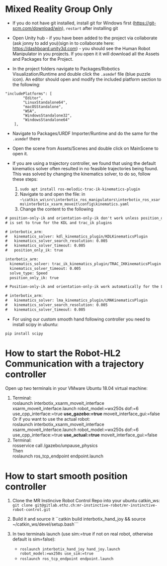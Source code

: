 # Mixed Reality Group Only
- If you do not have git installed, install git for Windows first (https://git-scm.com/download/win), ```restart``` after installing git

- Open Unity hub - if you have been added to the project via collaborate (ask jonny to add you)(sign in to collaborate here: https://dashboard.unity3d.com) - you should see the Human Robot Manipulator in you projects. If you open it it will download all the Assets and Packages for the Project. 

- In the project folders navigate to Packages/Robotics Visualization/Runtime and double click the ```.asmdef``` file (blue puzzle icon). An editor should open and modify the included platform section to the following:

```
"includePlatforms": [
        "Editor",
        "LinuxStandalone64",
        "macOSStandalone",
        "WSA",
        "WindowsStandalone32",
        "WindowsStandalone64"
    ],
```

- Navigate to Packages/URDF Importer/Runtime and do the same for the ```.asmdef``` there

- Open the scene from Assets/Scenes and double click on MainScene to open it. 

- If you are using a trajectory controller, we found that using the default kinematics solver often resulted in no feasible trajectories being found. This was solved by changing the kinematics solver, to do so, follow these steps:

    1. ```sudo apt install ros-melodic-trac-ik-kinematics-plugin```
    2. Navigate to and open the file: in ```~\catkin_ws\src\interbotix_ros_manipulators\interbotix_ros_xsarms\interbotix_xsarm_moveit\config\kinematics.yaml```
    3. Change the content to the following

```xml
# position-only-ik and orientation-only-ik don't work unless position_only_ik
# is set to true for the KDL and trac_ik plugins

# interbotix_arm:
#   kinematics_solver: kdl_kinematics_plugin/KDLKinematicsPlugin
#   kinematics_solver_search_resolution: 0.005
#   kinematics_solver_timeout: 0.005
#   position_only_ik: true

interbotix_arm:
  kinematics_solver: trac_ik_kinematics_plugin/TRAC_IKKinematicsPlugin
  kinematics_solver_timeout: 0.005
  solve_type: Speed
  position_only_ik: true

# Position-only-ik and orientation-only-ik work automatically for the LMA plugin

# interbotix_arm:
#   kinematics_solver: lma_kinematics_plugin/LMAKinematicsPlugin
#   kinematics_solver_search_resolution: 0.005
#   kinematics_solver_timeout: 0.005
```

- For using our custom smooth hand following controller you need to install scipy in ubuntu:
```shell 
pip install scipy
```

# How to start the Robot-HL2 Communication with a trajectory controller

Open up two terminals in your VMware Ubuntu 18.04 virtual machine:
1. Terminal:  
    roslaunch interbotix_xsarm_moveit_interface xsarm_moveit_interface.launch robot_model:=wx250s dof:=6 use_cpp_interface:=true **use_gazebo:=true**
    moveit_interface_gui:=false  
    Or if you want to use the actual robot:  
    roslaunch interbotix_xsarm_moveit_interface xsarm_moveit_interface.launch robot_model:=wx250s dof:=6 use_cpp_interface:=true **use_actual:=true**
moveit_interface_gui:=false
2. Terminal:  
    rosservice call /gazebo/unpause_physics  
    Then  
    roslaunch ros_tcp_endpoint endpoint.launch

# How to start smooth position controller

1. Clone the MR Instincive Robot Control Repo into your ubuntu catkin_ws:
```git clone git@gitlab.ethz.ch:mr-instinctive-robot/mr-instinctive-robot-control.git```

2. Build it and source it
``catkin build interbotix_hand_joy && source ~/catkin_ws/devel/setup.bash```

3. In two terminals launch (use sim:=true if not on real robot, otherwise default is sim=false):
    - ```roslaunch interbotix_hand_joy hand_joy.launch robot_model:=wx250s use_sim:=true```
    - ```roslaunch ros_tcp_endpoint endpoint.launch```
